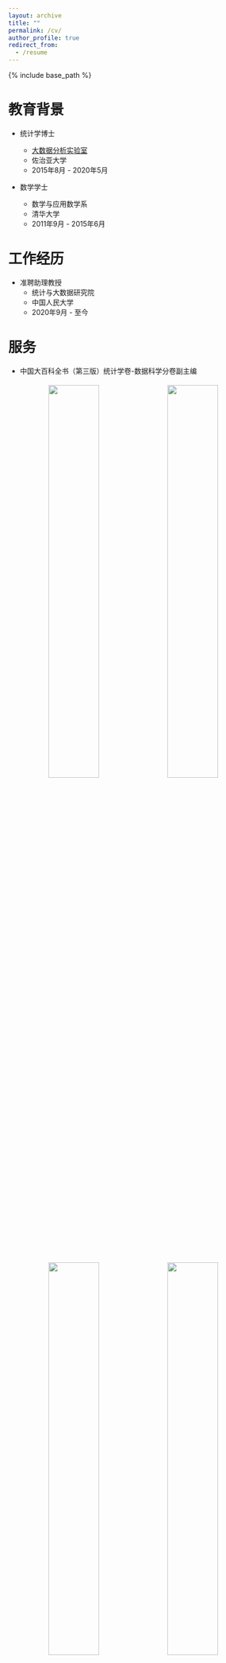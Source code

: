 ```yaml
---
layout: archive
title: ""
permalink: /cv/
author_profile: true
redirect_from:
  - /resume
---
```


{% include base_path %}

教育背景
======
- 统计学博士  
  - [大数据分析实验室](https://bdalpingio.github.io/)  
  - 佐治亚大学  
  - 2015年8月 - 2020年5月

- 数学学士  
  - 数学与应用数学系  
  - 清华大学  
  - 2011年9月 - 2015年6月

工作经历
======
- 准聘助理教授  
  - 统计与大数据研究院  
  - 中国人民大学 
  - 2020年9月 - 至今

服务
======
- 中国大百科全书（第三版）统计学卷-数据科学分卷副主编
<p align="center">
  <img src="https://cheng-bdal.github.io//images/百科全书P1.png" width="45%" style="margin: 5px;">
  <img src="https://cheng-bdal.github.io//images/百科全书P2.png" width="45%" style="margin: 5px;"><br>
  <img src="https://cheng-bdal.github.io//images/百科全书P3.png" width="45%" style="margin: 5px;">
  <img src="https://cheng-bdal.github.io//images/百科全书P4.png" width="45%" style="margin: 5px;">
</p>
- Stat2Spark明理创新实验室指导教师[链接](https://mp.weixin.qq.com/s/ci3yEQE8B6Om9nn7HDRXJA)
- <img src="https://cheng-bdal.github.io//images/明理创新实验室.png" alt="Image" width="400"><br>
- AOS，AOAS, Biometrika, JMLR, JCGS, NeurIPS, ICLR 等期刊会议审稿人 
- Member of the Renmin University of China Shanghai Admissions Committee (2023–2025)
- <img src="https://cheng-bdal.github.io//images/上海招生.jpg" alt="Image" width="400"><br>
- Representative of Renmin University of China Jiangsu Admissions Committee in 2025; delivered a science outreach talk at Tianyi High School, Jiangsu Province[Link](https://mp.weixin.qq.com/s/Rhzmvg_Trd_3_13nDxzjRg)
- <img src="https://cheng-bdal.github.io//images/江苏省招生.jpg" alt="Image" width="400"><br>
